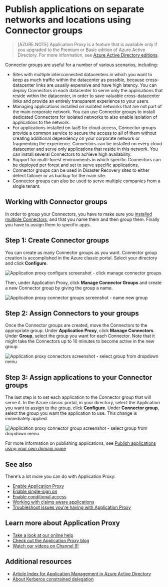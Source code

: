 <properties
	pageTitle="Working with Azure AD Application Proxy Connectors | Microsoft Azure"
	description="Covers how to create and manage groups of Connectors in Azure AD Application Proxy."
	services="active-directory"
	documentationCenter=""
	authors="kgremban"
	manager="StevenPo"
	editor=""/>

<tags
	ms.service="active-directory"
	ms.workload="identity"
	ms.tgt_pltfrm="na"
	ms.devlang="na"
	ms.topic="article"
	ms.date="02/09/2016"
	ms.author="kgremban"/>


# Publish applications on separate networks and locations using Connector groups

> [AZURE.NOTE] Application Proxy is a feature that is available only if you upgraded to the Premium or Basic edition of Azure Active Directory. For more information, see [Azure Active Directory editions](active-directory-editions.md).

Connector groups are useful for a number of various scenarios, including:


- Sites with multiple interconnected datacenters in which you want to keep as much traffic within the datacenter as possible, because cross-datacenter links are usually expensive and have high latency. You can deploy Connectors in each datacenter to serve only the applications that reside within the datacenter, in order to save valuable cross-datacenter links and provide an entirely transparent experience to your users.
- Managing applications installed on isolated networks that are not part of the main corporate network. You can use Connector groups to install dedicated Connectors for isolated networks to also enable isolation of applications to the network.
- For applications installed on IaaS for cloud access, Connector groups provide a common service to secure the access to all of them without creating additional dependency on your corporate network or fragmenting the experience. Connectors can be installed on every cloud datacenter and serve only applications that reside in this network. You can install several Connectors to achieve high availability.
- Support for multi-forest environments in which specific Connectors can be deployed per forest and set to serve specific applications.
- Connector groups can be used in Disaster Recovery sites to either detect failover or as backup for the main site.
- Connector groups can also be used to serve multiple companies from a single tenant.

## Working with Connector groups
In order to group your Connectors, you have to make sure you [installed multiple Connectors](active-directory-application-proxy-enable.md), and that you name them and then group them. Finally you have to assign them to specific apps.

## Step 1: Create Connector groups
You can create as many Connector groups as you want. Connector group creation is accomplished in the Azure classic portal. Select your directory and click **Configure**.

  ![Application proxy configure screenshot - click manage connector groups](./media/active-directory-application-proxy-connectors/app_proxy_connectors_creategroup.png)

Then, under Application Proxy, click **Manage Connector Groups** and create a new Connector group by giving the group a name.

  ![Application proxy connector groups screenshot - name new group](./media/active-directory-application-proxy-connectors/app_proxy_connectors_namegroup.png)

## Step 2: Assign Connectors to your groups
Once the Connector groups are created, move the Connectors to the appropriate group. Under **Application Proxy**, click **Manage Connectors**. Under **Group**, select the group you want for each Connector. Note that it might take the Connectors up to 10 minutes to become active in the new group.

  ![Application proxy connectors screenshot - select group from dropdown menu](./media/active-directory-application-proxy-connectors/app_proxy_connectors_connectorlist.png)

## Step 3: Assign applications to your Connector groups
The last step is to set each application to the Connector group that will serve it. In the Azure classic portal, in your directory, select the Application you want to assign to the group, click **Configure**. Under **Connector group**, select the group you want the application to use. This change is immediately applied.

  ![Application proxy connector group screenshot - select group from dropdown menu](./media/active-directory-application-proxy-connectors/app_proxy_connectors_newgroup.png)

For more information on publishing applications, see [Publish applications using your own domain name](active-directory-application-proxy-custom-domains.md)

## See also
There's a lot more you can do with Application Proxy:

- [Enable Application Proxy](active-directory-application-proxy-enable.md)
- [Enable single-sign on](active-directory-application-proxy-sso-using-kcd.md)
- [Enable conditional access](active-directory-application-proxy-conditional-access.md)
- [Working with claims aware applications](active-directory-application-proxy-claims-aware-apps.md)
- [Troubleshoot issues you're having with Application Proxy](active-directory-application-proxy-troubleshoot.md)

## Learn more about Application Proxy
- [Take a look at our online help](active-directory-application-proxy-enable.md)
- [Check out the Application Proxy blog](http://blogs.technet.com/b/applicationproxyblog/)
- [Watch our videos on Channel 9!](http://channel9.msdn.com/events/Ignite/2015/BRK3864)

## Additional resources
- [Article Index for Application Management in Azure Active Directory](active-directory-apps-index.md)
- [About Kerberos constrained delegation](http://technet.microsoft.com/library/cc995228.aspx)
